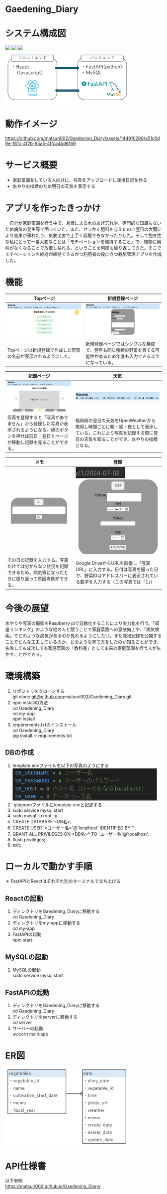 # Gaedening_Diary

# システム構成図
<img src="https://img.shields.io/badge/-React-61DAFB.svg?logo=react&style=plastic"> <img src="https://img.shields.io/badge/-FastAPI-009688.svg?logo=fastapi&style=plastic"> <img src="https://img.shields.io/badge/-Mysql-4479A1.svg?logo=mysql&style=plastic">  
<img src="png/system_configuration.png" width="400">

# 動作イメージ
https://github.com/matsuri002/Gaedening_Diary/assets/144910260/a51c0d9e-181c-4f7b-95a5-4ffca4bd6169

# サービス概要
- 家庭菜園をしている人向けに、写真をアップロードし栽培日記を作る
- 水やりの指標のため明日の天気を表示する

# アプリを作ったきっかけ
　自分が家庭菜園を行う中で、怠慢による水のあげ忘れや、専門的な知識もないため病気の発生等で困っていた。また、せっかく肥料を与えたのに翌日の大雨により効果が薄れたり、気象災害で上手く収穫できなかったりした。そして飽き性な私にとって一番大変なことは「モチベーションを維持すること」で、植物に興味がなくなることで放置し枯れる、ということを何度も繰り返してきた。そこでモチベーションを維持が維持できるかつ利用者の役に立つ栽培管理アプリを作成した。

# 機能
| Topページ | 新規登録ページ |
| ---- | ---- |
| ![alt text](png/top.png) |![alt text](png/new.png) |
| Topページは新規登録で作成した野菜の名前が表示されるようにした。 | 新規登録ページではシンプルな構成で、翌年も同じ種類の野菜を育てる可能性があるため年度も入力できるようになっている。 |  

| 記録ページ | 天気 |
| ---- | ---- |
| ![alt text](png/today.png)|![alt text](png/weather.png) |
| 写真を登録すると「写真がありません」から登録した写真が表示されるようになる。緑のボタンを押せば前日・翌日とページが移動し記録を見ることができる。 | 福岡県の翌日の天気をOpenWeatherから取得し時間ごとに朝・昼・夜として表示している。これにより写真を記録する際に翌日の天気を知ることができ、水やりの指標となる。 

| メモ | 登録 |
| ---- | ---- |
| ![alt text](png/memo.png)|![alt text](png/id.png)![alt text](png/photo.png) |
| その日の記録を入力する。写真だけでは分からない状況を記録できるため、病気等になったときに振り返って原因考察ができる。 | Google DriveからURLを取得し「写真URL」に入力する。日付は写真を撮った日で、野菜IDはアドレスバーに表示されている数字を入力する（この写真では「1」） |

# 今後の展望
水やりや写真の撮影をRaspberry piで自動化することにより省力化を行う。「収量ランキング」のような他の人と競うことで家庭菜園への意欲向上や、「病気検索」でどのような病気があるのか見れるようにしたい。また栽培記録を公開することでどんな工夫しているのか、どのような育て方をしたのか知ることができ、失敗しても成功しても家庭菜園の「教科書」として未来の家庭菜園を行う人が生かすことができる。

# 環境構築
1. リポジトリをクローンする  
git clone git@github.com:matsuri002/Gaedening_Diary.git
2. npm installの方法  
cd Gaedening_Diary  
cd my-app  
npm install
3. requirements.txtのインストール  
cd Gaedening_Diary  
pip install -r requirements.txt

## DBの作成
1. template.envファイルを以下の写真のようにする  
![alt text](docs/db_setting.png)
2. .gitignoreファイルにtemplate.envと記述する
3. sudo service mysql start
4. sudo mysql -u root -p
5. CREATE DATABASE <DB名>;
6. CREATE USER '<ユーザー名>'@'localhost' IDENTIFIED BY '<password>';
7. GRANT ALL PRIVILEGES ON <DB名>* TO 'ユーザー名'@'localhost';
8. flush privileges;
9. exit;


# ローカルで動かす手順  
＊ FastAPIとReactはそれぞれ別のターミナルで立ち上げる
## Reactの起動
1. ディレクトリをGaedening_Diaryに移動する  
cd Gaedening_Diary
2. ディレクトリをmy-appに移動する  
cd my-app
3. FastAPIの起動  
npm start

## MySQLの起動
1. MySQLの起動  
sudo service mysql start

## FastAPIの起動
1. ディレクトリをGaedening_Diaryに移動する  
cd Gaedening_Diary
2. ディレクトリをserverに移動する  
cd server
3. サーバーの起動  
uvicorn main:app


# ER図
<img src="png/ER.png" width="400">

# API仕様書
以下参照  
https://matsuri002.github.io/Gaedening_Diary/
